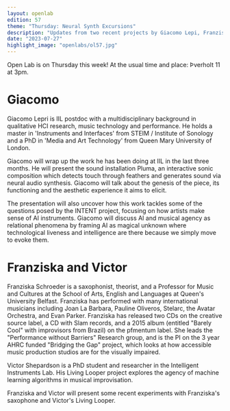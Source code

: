 ```yaml
---
layout: openlab
edition: 57
theme: "Thursday: Neural Synth Excursions"
description: "Updates from two recent projects by Giacomo Lepi, Franziska Schroeder and Victor Shepardson."
date: "2023-07-27"
highlight_image: "openlabs/ol57.jpg"
---
```


Open Lab is on Thursday this week! At the usual time and place: Þverholt 11 at 3pm.

<script>
    import CaptionedImage from "../../components/Images/CaptionedImage.svelte"
</script>

<CaptionedImage
    src="openlabs/ol57.jpg"
    alt="Giacomo's sound installation Pluma, a vibrating loudspeaker ringed by conductive bird feathers." 
    caption="Pluma, Giacomo's sound installation"/>

# Giacomo

Giacomo Lepri is IIL postdoc with a multidisciplinary background in qualitative HCI research, music technology and performance. He holds a master in 'Instruments and Interfaces' from STEIM / Institute of Sonology and a PhD in 'Media and Art Technology' from Queen Mary University of London.

Giacomo will wrap up the work he has been doing at IIL in the last three months. He will present the sound installation Pluma, an interactive sonic composition which detects touch through feathers and generates sound via neural audio synthesis. Giacomo will talk about the genesis of the piece, its functioning and the aesthetic experience it aims to elicit.

The presentation will also uncover how this work tackles some of the questions posed by the INTENT project, focusing on how artists make sense of AI instruments. Giacomo will discuss AI and musical agency as relational phenomena by framing AI as magical unknown where technological liveness and intelligence are there because we simply move to evoke them.

# Franziska and Victor

Franziska Schroeder is a saxophonist, theorist, and a Professor for Music and Cultures at the School of Arts, English and Languages at Queen's University Belfast. Franziska has performed with many international musicians including Joan La Barbara, Pauline Oliveros, Stelarc, the Avatar Orchestra, and Evan Parker. Franziska has released two CDs on the creative source label, a CD with Slam records, and a 2015 album (entitled "Barely Cool" with improvisors from Brazil) on the pfmentum label. She leads the "Performance without Barriers" Research group, and is the PI on the 3 year AHRC funded "Bridging the Gap" project, which looks at how accessible music production studios are for the visually impaired.

Victor Shepardson is a PhD student and researcher in the Intelligent Instruments Lab. His Living Looper project explores the agency of machine learning algorithms in musical improvisation.

Franziska and Victor will present some recent experiments with Franziska's saxophone and Victor's Living Looper.
